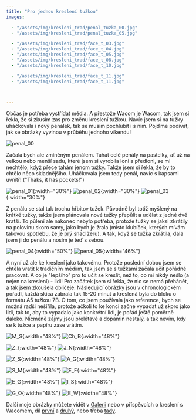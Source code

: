 ```yaml
---
title: "Pro jednou kreslení tužkou"
images:

  - "/assets/img/kresleni_trad/penal_tuzka_00.jpg"
  - "/assets/img/kresleni_trad/penal_tuzka_05.jpg"

  - "/assets/img/kresleni_trad/face_t_03.jpg"
  - "/assets/img/kresleni_trad/face_t_04.jpg"
  - "/assets/img/kresleni_trad/face_t_05.jpg"
  - "/assets/img/kresleni_trad/face_t_08.jpg"
  - "/assets/img/kresleni_trad/face_t_10.jpg"

  - "/assets/img/kresleni_trad/face_t_11.jpg"
  - "/assets/img/kresleni_trad/face_t_11.jpg"



---
```


<!--begin_excerpt-->

Občas je potřeba vystřídat média. A přestože Wacom je Wacom, tak jsem si řekla, že si zkusím zas pro změnu kreslení tužkou. Navíc jsem si na tužky uháčkovala i nový penálek, tak se musím pochlubit i s ním. Pojďme podívat, jak se obrázky vyvinou v průběhu jednoho víkendu!

<!--end_excerpt-->

![penal_00](/assets/img/kresleni_trad/penal_tuzka_00.jpg)

Začala bych ale zmíněným penálem. Tahat celé penály na pastelky, ať už na velkou nebo menší sadu, které jsem si vyrobila loni a předloni, se mi nechtělo, když přece tahám jenom tužky. Takže jsem si řekla, že by to chtělo něco skladnějšího. Uháčkovala jsem tedy penál, navíc s kapsami uvnitř! ("Thaks, it has pockets!")

![penal_01](/assets/img/kresleni_trad/penal_tuzka_01.jpg){:width="30%"} ![penal_02](/assets/img/kresleni_trad/penal_tuzka_02.jpg){:width="30%"} ![penal_03](/assets/img/kresleni_trad/penal_tuzka_03.jpg){:width="30%"}

Z penálu se stal tak trochu hřbitov tužek. Původně byl totiž myšlený na krátké tužky, takže jsem plánovala nové tužky přepůlit a udělat z jedné dvě kratší. To půlení ale nakonec nebylo potřeba, protože tužky se jaksi zkrátily na polovinu skoro samy, jako bych je žrala (místo klubíček, kterých mívám takovou spotřebu, že je prý snad žeru). A tak, když se tužka zkrátila, dala jsem ji do penálu a nosím je teď s sebou. 

![penal_04](/assets/img/kresleni_trad/penal_tuzka_04.jpg){:width="50%"} ![penal_05](/assets/img/kresleni_trad/penal_tuzka_05.jpg){:width="46%"}

A nyní už ale ke kreslení jako takovému. Protože poslední dobou jsem se chtěla vratit k tradičním médiím, tak jsem se s tužkami začala učit pořádně pracovat. A co je "lepšího" pro to učit se kreslit, než to, co mi nikdy nešlo (a nejen na kreslení) - lidi! 
Pro začátek jsem si řekla, že nic se nemá přehánět, a tak jsem zkoušela obličeje. Následující obrázky jsou v chronologickém pořadí, každá skica zabrala tak 15-20 minut a kreslená byla do bloku o formátu A5 tužkou 7B. O tom, co jsem používala jako reference, bych se možná radši nešířila, protože ačkoli to ke konci začne vypadat už skoro jako lidi, tak to, aby to vypadalo jako konkrétní lidi, je pořád ještě poměrně daleko. Nicméně zájmy jsou přelétavé a dopamin nestálý, a tak nevím, kdy se k tužce a papíru zase vrátím. 

![M_S](/assets/img/kresleni_trad/face_t_01.jpg){:width="48%"} ![Ch_B](/assets/img/kresleni_trad/face_t_02.jpg){:width="48%"}

![Z_](/assets/img/kresleni_trad/face_t_03.jpg){:width="48%"} ![J_N](/assets/img/kresleni_trad/face_t_04.jpg){:width="48%"}

![Z_S](/assets/img/kresleni_trad/face_t_05.jpg){:width="48%"} ![A_G](/assets/img/kresleni_trad/face_t_06.jpg){:width="48%"}

![S_M](/assets/img/kresleni_trad/face_t_07.jpg){:width="48%"} ![E_F](/assets/img/kresleni_trad/face_t_08.jpg){:width="48%"}

![E_G](/assets/img/kresleni_trad/face_t_09.jpg){:width="48%"} ![I_S](/assets/img/kresleni_trad/face_t_10.jpg){:width="48%"}

![G_O](/assets/img/kresleni_trad/face_t_11.jpg){:width="48%"} ![E_W](/assets/img/kresleni_trad/face_t_12.jpg){:width="48%"}

Další moje obrázky můžete vidět v [Galerii](/galerie/) nebo v příspěvcích o kreslení s Wacomem, díl [první](https://matcha1309.github.io/Kresleni-s-Wacomem/) a [druhý](https://matcha1309.github.io/Kresleni-s-Wacomem2/), nebo třeba [tady](https://matcha1309.github.io/Lide-Hravi/).
